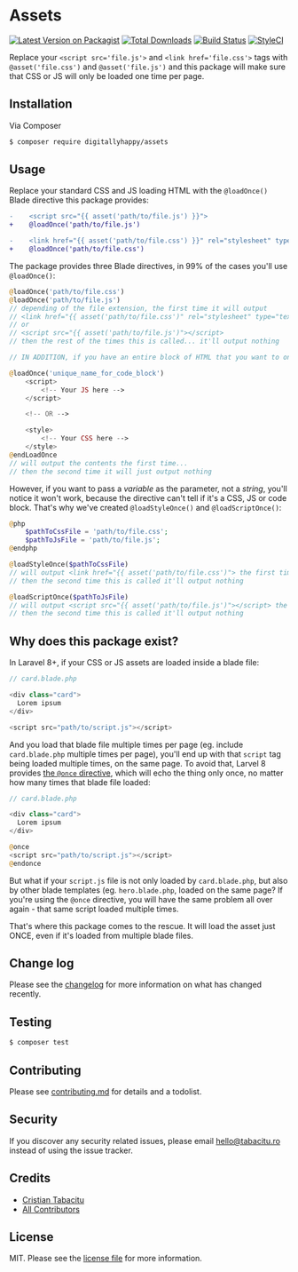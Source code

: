 # Assets

[![Latest Version on Packagist][ico-version]][link-packagist]
[![Total Downloads][ico-downloads]][link-downloads]
[![Build Status][ico-travis]][link-travis]
[![StyleCI][ico-styleci]][link-styleci]

Replace your `<script src='file.js'>` and `<link href='file.css'>` tags with `@asset('file.css')` and `@asset('file.js')` and this package will make sure that CSS or JS will only be loaded one time per page.

## Installation

Via Composer

``` bash
$ composer require digitallyhappy/assets
```

## Usage

Replace your standard CSS and JS loading HTML with the `@loadOnce()` Blade directive this package provides:

```diff
-    <script src="{{ asset('path/to/file.js') }}">
+    @loadOnce('path/to/file.js')

-    <link href="{{ asset('path/to/file.css') }}" rel="stylesheet" type="text/css">
+    @loadOnce('path/to/file.css')
```

The package provides three Blade directives, in 99% of the cases you'll use `@loadOnce()`:

```php
@loadOnce('path/to/file.css')
@loadOnce('path/to/file.js')
// depending of the file extension, the first time it will output
// <link href="{{ asset('path/to/file.css')" rel="stylesheet" type="text/css">
// or
// <script src="{{ asset('path/to/file.js')"></script>
// then the rest of the times this is called... it'll output nothing

// IN ADDITION, if you have an entire block of HTML that you want to only output once:

@loadOnce('unique_name_for_code_block')
    <script>
        <!-- Your JS here -->
    </script>

    <!-- OR -->

    <style>
        <!-- Your CSS here -->
    </style>
@endLoadOnce
// will output the contents the first time...
// then the second time it will just output nothing
```

However, if you want to pass a _variable_ as the parameter, not a _string_, you'll notice it won't work, because the directive can't tell if it's a CSS, JS or code block. That's why we've created `@loadStyleOnce()` and `@loadScriptOnce()`:

```php
@php
    $pathToCssFile = 'path/to/file.css';
    $pathToJsFile = 'path/to/file.js';
@endphp

@loadStyleOnce($pathToCssFile)
// will output <link href="{{ asset('path/to/file.css')"> the first time
// then the second time this is called it'll output nothing

@loadScriptOnce($pathToJsFile)
// will output <script src="{{ asset('path/to/file.js')"></script> the first time
// then the second time this is called it'll output nothing
```

## Why does this package exist?

In Laravel 8+, if your CSS or JS assets are loaded inside a blade file:

```php
// card.blade.php

<div class="card">
  Lorem ipsum
</div>

<script src="path/to/script.js"></script>
```

And you load that blade file multiple times per page (eg. include `card.blade.php` multiple times per page), you'll end up with that `script` tag being loaded multiple times, on the same page. To avoid that, Larvel 8 provides [the `@once` directive](https://laravel.com/docs/8.x/blade#the-once-directive), which will echo the thing only once, no matter how many times that blade file loaded:

```php
// card.blade.php

<div class="card">
  Lorem ipsum
</div>

@once
<script src="path/to/script.js"></script>
@endonce
```

But what if your `script.js` file is not only loaded by `card.blade.php`, but also by other blade templates (eg. `hero.blade.php`, loaded on the same page? If you're using the `@once` directive, you will have the same problem all over again - that same script loaded multiple times.

That's where this package comes to the rescue. It will load the asset just ONCE, even if it's loaded from multiple blade files.

## Change log

Please see the [changelog](changelog.md) for more information on what has changed recently.

## Testing

``` bash
$ composer test
```

## Contributing

Please see [contributing.md](contributing.md) for details and a todolist.

## Security

If you discover any security related issues, please email hello@tabacitu.ro instead of using the issue tracker.

## Credits

- [Cristian Tabacitu][link-author]
- [All Contributors][link-contributors]

## License

MIT. Please see the [license file](license.md) for more information.

[ico-version]: https://img.shields.io/packagist/v/digitallyhappy/assets.svg?style=flat-square
[ico-downloads]: https://img.shields.io/packagist/dt/digitallyhappy/assets.svg?style=flat-square
[ico-travis]: https://img.shields.io/travis/digitallyhappy/assets/master.svg?style=flat-square
[ico-styleci]: https://styleci.io/repos/421785142/shield

[link-packagist]: https://packagist.org/packages/digitallyhappy/assets
[link-downloads]: https://packagist.org/packages/digitallyhappy/assets
[link-travis]: https://travis-ci.org/digitallyhappy/assets
[link-styleci]: https://styleci.io/repos/421785142
[link-author]: https://github.com/digitallyhappy
[link-contributors]: ../../contributors
